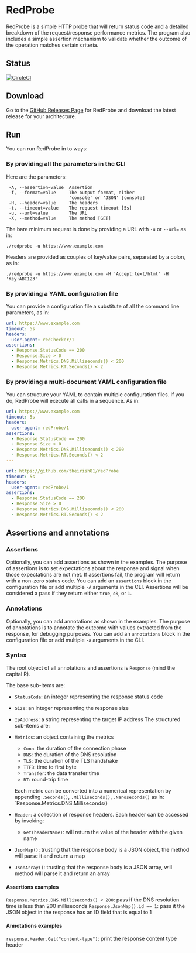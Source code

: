 # RedProbe
RedProbe is a simple HTTP probe that will return status code and a detailed breakdown of the request/response
performance metrics. The program also includes a simple assertion mechanism to validate whether the outcome of the
operation matches certain criteria.

## Status
[![CircleCI](https://circleci.com/gh/theirish81/redProbe/tree/master.svg?style=svg)](https://circleci.com/gh/theirish81/redProbe/tree/master)

## Download
Go to the [GitHub Releases Page](https://github.com/theirish81/redProbe/releases) for RedProbe and download the latest
release for your architecture.

## Run
You can run RedProbe in to ways:

### By providing all the parameters in the CLI
Here are the parameters:
```shell
 -A, --assertion=value  Assertion
 -f, --format=value     The output format, either
                        'console' or 'JSON' [console]
 -H, --header=value     The headers
 -t, --timeout=value    The request timeout [5s]
 -u, --url=value        The URL
 -X, --method=value     The method [GET]
```
The bare minimum request is done by providing a URL with `-u` or `--url=` as in:
```shell
./redprobe -u https://www.example.com
```

Headers are provided as couples of key/value pairs, separated by a colon, as in:
```shell
./redprobe -u https://www.example.com -H 'Accept:text/html' -H 'Key:ABC123'
```

### By providing a YAML configuration file
You can provide a configuration file a substitute of all the command line parameters, as in:
```yaml
url: https://www.example.com
timeout: 5s
headers:
  user-agent: redChecker/1
assertions:
  - Response.StatusCode == 200
  - Response.Size > 0
  - Response.Metrics.DNS.Milliseconds() < 200
  - Response.Metrics.RT.Seconds() < 2
```

### By providing a multi-document YAML configuration file
You can structure your YAML to contain multiple configuration files. If you do, RedProbe will execute all calls
in a sequence. As in:
```yaml
url: https://www.example.com
timeout: 5s
headers:
  user-agent: redProbe/1
assertions:
  - Response.StatusCode == 200
  - Response.Size > 0
  - Response.Metrics.DNS.Milliseconds() < 200
  - Response.Metrics.RT.Seconds() < 2
---

url: https://github.com/theirish81/redProbe
timeout: 5s
headers:
  user-agent: redProbe/1
assertions:
  - Response.StatusCode == 200
  - Response.Size > 0
  - Response.Metrics.DNS.Milliseconds() < 200
  - Response.Metrics.RT.Seconds() < 2
```

## Assertions and annotations

### Assertions
Optionally, you can add assertions as shown in the examples. The purpose of assertions is to set expectations about the
response and signal when those expectations are not met. If assertions fail, the program will return with a non-zero
status code. You can add an `assertions` block in the configuration file or add multiple `-A` arguments in the CLI.
Assertions will be considered a pass if they return either `true`, `ok`, or `1`.


### Annotations
Optionally, you can add annotations as shown in the examples. The purpose of annotations is to annotate the outcome with
values extracted from the response, for debugging purposes.  You can add an `annotations` block in the configuration file
or add multiple `-a` arguments in the CLI.

### Syntax
The root object of all annotations and assertions is `Response` (mind the capital R).

The base sub-items are:
* `StatusCode`: an integer representing the response status code
* `Size`: an integer representing the response size
* `IpAddress`: a string representing the target IP address
The structured sub-items are:
* `Metrics`: an object containing the metrics
    * `Conn`: the duration of the connection phase
    * `DNS`: the duration of the DNS resolution
    * `TLS`: the duration of the TLS handshake
    * `TTFB`: time to first byte
    * `Transfer`: the data transfer time
    * `RT`: round-trip time
  
  Each metric can be converted into a numerical representation by appending `.Seconds()`, `.Milliseconds()`, `.Nanoseconds()`
  as in: `Response.Metrics.DNS.Milliseconds()
* `Header`: a collection of response headers. Each header can be accessed by invoking:
  * `Get(headerName)`: will return the value of the header with the given name
* `JsonMap()`: trusting that the response body is a JSON object, the method will parse it and return a map
* `JsonArray()`: trusting that the response body is a JSON array, will method will parse it and return an array

#### Assertions examples
`Response.Metrics.DNS.Milliseconds() < 200`: pass if the DNS resolution time is less than 200 milliseconds
`Response.JsonMap().id == 1`: pass it the JSON object in the response has an ID field that is equal to 1

#### Annotations examples
`response.Header.Get("content-type")`: print the response content type header
